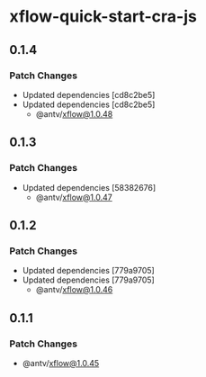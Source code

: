 # xflow-quick-start-cra-js

## 0.1.4

### Patch Changes

- Updated dependencies [cd8c2be5]
- Updated dependencies [cd8c2be5]
  - @antv/xflow@1.0.48

## 0.1.3

### Patch Changes

- Updated dependencies [58382676]
  - @antv/xflow@1.0.47

## 0.1.2

### Patch Changes

- Updated dependencies [779a9705]
- Updated dependencies [779a9705]
  - @antv/xflow@1.0.46

## 0.1.1

### Patch Changes

- @antv/xflow@1.0.45
